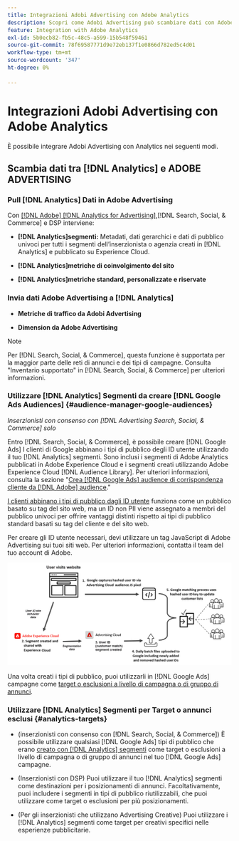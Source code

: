 ```yaml
---
title: Integrazioni Adobi Advertising con Adobe Analytics
description: Scopri come Adobi Advertising può scambiare dati con Adobe Analytics e come utilizzarli in Search, Social e Commerce.
feature: Integration with Adobe Analytics
exl-id: 5b0ecb82-fb5c-48c5-a599-15b548f59461
source-git-commit: 78f69587771d9e72eb137f1e0866d782ed5c4d01
workflow-type: tm+mt
source-wordcount: '347'
ht-degree: 0%

---
```


# Integrazioni Adobi Advertising con Adobe Analytics

È possibile integrare Adobi Advertising con Analytics nei seguenti modi.

## Scambia dati tra [!DNL Analytics] e ADOBE ADVERTISING

### Pull [!DNL Analytics] Dati in Adobe Advertising

Con [[!DNL Adobe] [!DNL Analytics for Advertising]](/help/integrations/analytics/overview.md),[!DNL Search, Social, & Commerce] e DSP interviene:

* **[!DNL Analytics]segmenti:**  Metadati, dati gerarchici e dati di pubblico univoci per tutti i segmenti dell’inserzionista o agenzia creati in [!DNL Analytics] e pubblicato su Experience Cloud.

* **[!DNL Analytics]metriche di coinvolgimento del sito**

* **[!DNL Analytics]metriche standard, personalizzate e riservate**

### Invia dati Adobe Advertising a [!DNL Analytics]

* **Metriche di traffico da Adobi Advertising**

* **Dimension da Adobe Advertising**

>[!NOTE]
>
>Per [!DNL Search, Social, & Commerce], questa funzione è supportata per la maggior parte delle reti di annunci e dei tipi di campagne. Consulta &quot;Inventario supportato&quot; in [!DNL Search, Social, & Commerce] per ulteriori informazioni.<!-- add link when that's published in ExL -->

### Utilizzare [!DNL Analytics] Segmenti da creare [!DNL Google Ads Audiences] {#audience-manager-google-audiences}

*Inserzionisti con consenso con [!DNL Advertising Search, Social, & Commerce] solo*

<!-- Verify all -->

Entro [!DNL Search, Social, & Commerce], è possibile creare [!DNL Google Ads] I clienti di Google abbinano i tipi di pubblico degli ID utente utilizzando il tuo [!DNL Analytics] segmenti. Sono inclusi i segmenti di Adobe Analytics pubblicati in Adobe Experience Cloud e i segmenti creati utilizzando Adobe Experience Cloud [!DNL Audience Library]. Per ulteriori informazioni, consulta la sezione &quot;[Crea [!DNL Google Ads] audience di corrispondenza cliente da [!DNL Adobe] audience](/help/search-social-commerce/campaign-management/campaigns/google-audience-from-adobe-audience.md).&quot;

[I clienti abbinano i tipi di pubblico dagli ID utente](https://support.google.com/google-ads/answer/9199250) funziona come un pubblico basato su tag del sito web, ma un ID non PII viene assegnato a membri del pubblico univoci per offrire vantaggi distinti rispetto ai tipi di pubblico standard basati su tag del cliente e del sito web.

Per creare gli ID utente necessari, devi utilizzare un tag JavaScript di Adobe Advertising <!-- with a user ID parameter -->sui tuoi siti web. Per ulteriori informazioni, contatta il team del tuo account di Adobe.

![processo di creazione del segmento](/help/integrations/assets/ad_search_user_id_pic.png)

Una volta creati i tipi di pubblico, puoi utilizzarli in [!DNL Google Ads] campagne come [target o esclusioni a livello di campagna o di gruppo di annunci](#audience-manager-targets).

### Utilizzare [!DNL Analytics] Segmenti per Target o annunci esclusi {#analytics-targets}

* (inserzionisti con consenso con [!DNL Search, Social, & Commerce]) È possibile utilizzare qualsiasi [!DNL Google Ads] tipi di pubblico che erano [creato con [!DNL Analytics] segmenti](#audience-manager-google-audiences) come target o esclusioni a livello di campagna o di gruppo di annunci nel tuo [!DNL Google Ads] campagne.

* (Inserzionisti con DSP) Puoi utilizzare il tuo [!DNL Analytics] segmenti come destinazioni per i posizionamenti di annunci. Facoltativamente, puoi includere i segmenti in tipi di pubblico riutilizzabili, che puoi utilizzare come target o esclusioni per più posizionamenti.

* (Per gli inserzionisti che utilizzano Advertising Creative) Puoi utilizzare i [!DNL Analytics] segmenti come target per creativi specifici nelle esperienze pubblicitarie.
